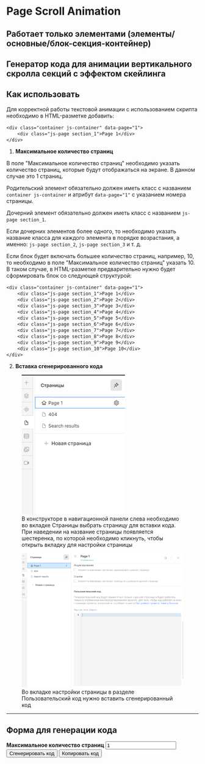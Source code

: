# Page Scroll Animation

## Работает только элементами (элементы/основные/блок-секция-контейнер)

## Генератор кода для анимации вертикального скролла секций с эффектом скейлинга

## Как использовать

Для корректной работы текстовой анимации с использованием скрипта необходимо в HTML-разметке добавить:
<!-- markdownlint-disable MD040 -->
```
<div class="container js-container" data-page="1">
    <div class="js-page section_1">Page 1</div>
</div>
```

1. **Максимальное количество страниц**

  В поле "Максимальное количество страниц" необходимо указать количество страниц, которые будут отображаться на экране. В данном случае это 1 страниц.

  Родительский элемент обязательно должен иметь класс с названием `container js-container` и атрибут `data-page="1"` с указанием номера страницы.

  Дочерний элемент обязательно должен иметь класс с названием `js-page section_1`.
  
  Если дочерних элементов более одного, то необходимо указать название класса для каждого элемента в порядке возрастания, а именно: `js-page section_2`, `js-page section_3` и т. д.

  Если блок будет включать большее количество страниц, например, 10, то необходимо в поле "Максимальное количество страниц" указать 10.
  В таком случае, в HTML-разметке предварительно нужно будет сформировать блок со следующей структурой:

  ```
  <div class="container js-container" data-page="1">
      <div class="js-page section_1">Page 1</div>
      <div class="js-page section_2">Page 2</div>
      <div class="js-page section_3">Page 3</div>
      <div class="js-page section_4">Page 4</div>
      <div class="js-page section_5">Page 5</div>
      <div class="js-page section_6">Page 6</div>
      <div class="js-page section_7">Page 7</div>
      <div class="js-page section_8">Page 8</div>
      <div class="js-page section_9">Page 9</div>
      <div class="js-page section_10">Page 10</div>
  </div>

  ```
<!-- markdownlint-disable MD029 -->

2. **Вставка сгенерированного кода**

<!-- markdownlint-disable MD041 -->
<!-- markdownlint-disable MD033 -->
<figure>
  <img src="../assets/insert-code-1.png" class="lottie" alt="div" />
  <figcaption>В конструкторе в навигационной панели слева необходимо во вкладке Страницы выбрать страницу для вставки кода.
  При наведении на название страницы появляется шестеренка, по которой необходимо кликнуть, чтобы открыть вкладку для настройки страницы</figcaption>
</figure>

<figure>
  <img src="../assets/insert-code-2.png" class="lottie" alt="class" />
  <figcaption>Во вкладке настройки страницы в разделе Пользовательский код нужно вставить сгенерированный код</figcaption>
</figure>

---

## Форма для генерации кода

<!-- markdownlint-disable MD041 -->
<!-- markdownlint-disable MD033 -->

<div id="fullpage-generator">
 <label for="fullpage-count" style="font-weight:bold;">Максимальное количество страниц</label>
<input type="number" id="fullpage-count" value="1">
 <button id="generate-fullpage">Сгенерировать код</button>
  <button id="copy-fullpage">Копировать код</button>
  <h2 id="title" style="display: none">Пример сгенерированного кода</h2>
  <pre id="fullpage-output"></pre>
</div>
